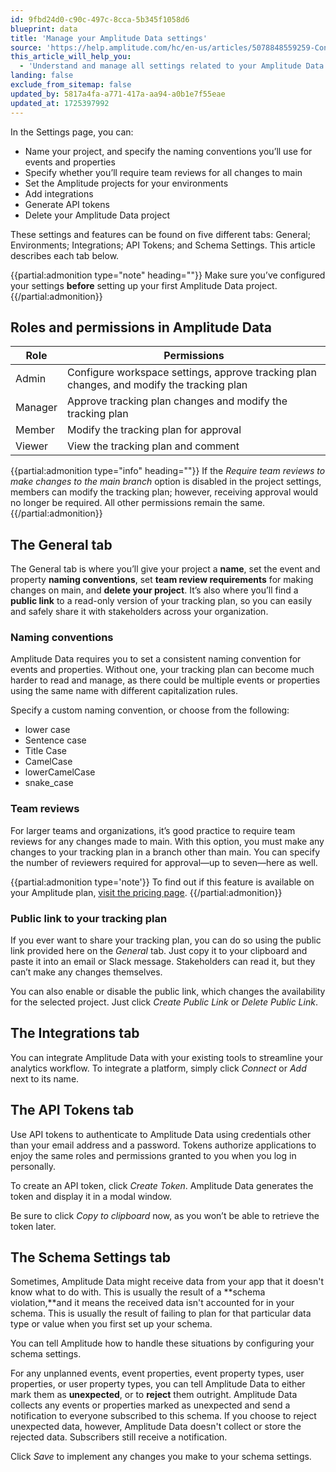 ```yaml
---
id: 9fbd24d0-c90c-497c-8cca-5b345f1058d6
blueprint: data
title: 'Manage your Amplitude Data settings'
source: 'https://help.amplitude.com/hc/en-us/articles/5078848559259-Configure-and-manage-your-Amplitude-Data-settings'
this_article_will_help_you:
  - 'Understand and manage all settings related to your Amplitude Data projects'
landing: false
exclude_from_sitemap: false
updated_by: 5817a4fa-a771-417a-aa94-a0b1e7f55eae
updated_at: 1725397992
---
```

In the Settings page, you can:

* Name your project, and specify the naming conventions you’ll use for events and properties
* Specify whether you’ll require team reviews for all changes to main
* Set the Amplitude projects for your environments
* Add integrations
* Generate API tokens
* Delete your Amplitude Data project

These settings and features can be found on five different tabs: General; Environments; Integrations; API Tokens; and Schema Settings. This article describes each tab below.

{{partial:admonition type="note" heading=""}}
Make sure you’ve configured your settings **before** setting up your first Amplitude Data project.
{{/partial:admonition}}

## Roles and permissions in Amplitude Data

| Role | Permissions |
| --- | --- |
| Admin | Configure workspace settings, approve tracking plan changes, and modify the tracking plan |
| Manager | Approve tracking plan changes and modify the tracking plan |
| Member | Modify the tracking plan for approval |
| Viewer | View the tracking plan and comment |

{{partial:admonition type="info" heading=""}}
If the *Require team reviews to make changes to the main branch* option is disabled in the project settings, members can modify the tracking plan; however, receiving approval would no longer be required. All other permissions remain the same.
{{/partial:admonition}}

## The General tab

The General tab is where you’ll give your project a **name**, set the event and property **naming conventions**, set **team review requirements** for making changes on main, and **delete your project**. It’s also where you’ll find a **public link** to a read-only version of your tracking plan, so you can easily and safely share it with stakeholders across your organization.

### Naming conventions

Amplitude Data requires you to set a consistent naming convention for events and properties. Without one, your tracking plan can become much harder to read and manage, as there could be multiple events or properties using the same name with different capitalization rules.

Specify a custom naming convention, or choose from the following:

* lower case
* Sentence case
* Title Case
* CamelCase
* lowerCamelCase
* snake\_case

### Team reviews

For larger teams and organizations, it’s good practice to require team reviews for any changes made to main. With this option, you must make any changes to your tracking plan in a branch other than main. You can specify the number of reviewers required for approval—up to seven—here as well.

{{partial:admonition type='note'}}
To find out if this feature is available on your Amplitude plan, [visit the pricing page](https://amplitude.com/pricing).
{{/partial:admonition}}

### Public link to your tracking plan

If you ever want to share your tracking plan, you can do so using the public link provided here on the *General* tab. Just copy it to your clipboard and paste it into an email or Slack message. Stakeholders can read it, but they can’t make any changes themselves.

You can also enable or disable the public link, which changes the availability for the selected project. Just click *Create Public Link* or *Delete Public Link*.

## The Integrations tab

You can integrate Amplitude Data with your existing tools to streamline your analytics workflow. To integrate a platform, simply click *Connect* or *Add* next to its name.

## The API Tokens tab

Use API tokens to authenticate to Amplitude Data using credentials other than your email address and a password. Tokens authorize applications to enjoy the same roles and permissions granted to you when you log in personally.

To create an API token, click *Create Token*. Amplitude Data generates the token and display it in a modal window.

Be sure to click *Copy to clipboard* now, as you won’t be able to retrieve the token later.

## The Schema Settings tab

Sometimes, Amplitude Data might receive data from your app that it doesn't know what to do with. This is usually the result of a **schema violation,**and it means the received data isn't accounted for in your schema. This is usually the result of failing to plan for that particular data type or value when you first set up your schema.

You can tell Amplitude how to handle these situations by configuring your schema settings.

For any unplanned events, event properties, event property types, user properties, or user property types, you can tell Amplitude Data to either mark them as **unexpected**, or to **reject** them outright. Amplitude Data collects any events or properties marked as unexpected and send a notification to everyone subscribed to this schema. If you choose to reject unexpected data, however, Amplitude Data doesn't collect or store the rejected data. Subscribers still receive a notification.

Click *Save* to implement any changes you make to your schema settings.